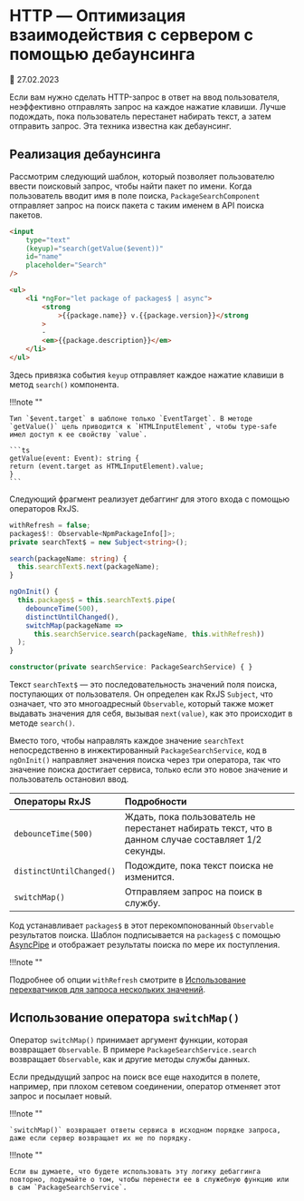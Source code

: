 # HTTP — Оптимизация взаимодействия с сервером с помощью дебаунсинга

:date: 27.02.2023

Если вам нужно сделать HTTP-запрос в ответ на ввод пользователя, неэффективно отправлять запрос на каждое нажатие клавиши. Лучше подождать, пока пользователь перестанет набирать текст, а затем отправить запрос. Эта техника известна как дебаунсинг.

## Реализация дебаунсинга

Рассмотрим следующий шаблон, который позволяет пользователю ввести поисковый запрос, чтобы найти пакет по имени. Когда пользователь вводит имя в поле поиска, `PackageSearchComponent` отправляет запрос на поиск пакета с таким именем в API поиска пакетов.

```html
<input
    type="text"
    (keyup)="search(getValue($event))"
    id="name"
    placeholder="Search"
/>

<ul>
    <li *ngFor="let package of packages$ | async">
        <strong
            >{{package.name}} v.{{package.version}}</strong
        >
        -
        <em>{{package.description}}</em>
    </li>
</ul>
```

Здесь привязка события `keyup` отправляет каждое нажатие клавиши в метод `search()` компонента.

!!!note ""

    Тип `$event.target` в шаблоне только `EventTarget`. В методе `getValue()` цель приводится к `HTMLInputElement`, чтобы type-safe имел доступ к ее свойству `value`.

    ```ts
    getValue(event: Event): string {
    return (event.target as HTMLInputElement).value;
    }
    ```

Следующий фрагмент реализует дебаггинг для этого входа с помощью операторов RxJS.

```ts
withRefresh = false;
packages$!: Observable<NpmPackageInfo[]>;
private searchText$ = new Subject<string>();

search(packageName: string) {
  this.searchText$.next(packageName);
}

ngOnInit() {
  this.packages$ = this.searchText$.pipe(
    debounceTime(500),
    distinctUntilChanged(),
    switchMap(packageName =>
      this.searchService.search(packageName, this.withRefresh))
  );
}

constructor(private searchService: PackageSearchService) { }
```

Текст `searchText$` — это последовательность значений поля поиска, поступающих от пользователя. Он определен как RxJS `Subject`, что означает, что это многоадресный `Observable`, который также может выдавать значения для себя, вызывая `next(value)`, как это происходит в методе `search()`.

Вместо того, чтобы направлять каждое значение `searchText` непосредственно в инжектированный `PackageSearchService`, код в `ngOnInit()` направляет значения поиска через три оператора, так что значение поиска достигает сервиса, только если это новое значение и пользователь остановил ввод.

| Операторы RxJS           | Подробности                                                                                        |
| :----------------------- | :------------------------------------------------------------------------------------------------- |
| `debounceTime(500)`      | Ждать, пока пользователь не перестанет набирать текст, что в данном случае составляет 1/2 секунды. |
| `distinctUntilChanged()` | Подождите, пока текст поиска не изменится.                                                         |
| `switchMap()`            | Отправляем запрос на поиск в службу.                                                               |

Код устанавливает `packages$` в этот перекомпонованный `Observable` результатов поиска. Шаблон подписывается на `packages$` с помощью [AsyncPipe](https://angular.io/api/common/AsyncPipe) и отображает результаты поиска по мере их поступления.

!!!note ""

Подробнее об опции `withRefresh` смотрите в [Использование перехватчиков для запроса нескольких значений](http-interceptor-use-cases.md#cache-refresh).

## Использование оператора `switchMap()`

Оператор `switchMap()` принимает аргумент функции, которая возвращает `Observable`. В примере `PackageSearchService.search` возвращает `Observable`, как и другие методы службы данных.

Если предыдущий запрос на поиск все еще находится в полете, например, при плохом сетевом соединении, оператор отменяет этот запрос и посылает новый.

!!!note ""

    `switchMap()` возвращает ответы сервиса в исходном порядке запроса, даже если сервер возвращает их не по порядку.

!!!note ""

    Если вы думаете, что будете использовать эту логику дебаггинга повторно, подумайте о том, чтобы перенести ее в служебную функцию или в сам `PackageSearchService`.
